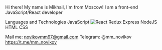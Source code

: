 Hi there!
My name is Mikhail, I'm from Moscow!
I am a front-end JavaScript/React developer

Languages and Technologies
JavaScript ![React](https://img.shields.io/badge/react-%2320232a.svg?style=for-the-badge&logo=react&logoColor=%2361DAFB) Redux Express NodeJS HTML CSS



Mail me: novikovmm97@gmail.com
Telegram: @mm_novikov https://t.me/mm_novikov
